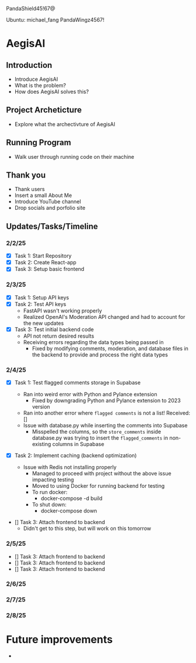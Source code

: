 PandaShield45!67@

Ubuntu:
michael_fang
PandaWingz4567!

# AegisAI 

## Introduction
- Introduce AegisAI
- What is the problem?
- How does AegisAI solves this?

## Project Archeticture
- Explore what the archectivture of AegisAI

## Running Program
- Walk user through running code on their machine

## Thank you
- Thank users
- Insert a small About Me
- Introduce YouTube channel
- Drop socials and porfolio site

## Updates/Tasks/Timeline

### 2/2/25
- [x] Task 1: Start Repository
- [x] Task 2: Create React-app
- [x] Task 3: Setup basic frontend

### 2/3/25
- [x] Task 1: Setup API keys
- [x] Task 2: Test API keys
    - FastAPI wasn't working properly
    - Realized OpenAI's Moderation API changed and had to account for the new updates
- [x] Task 3: Test initial backend code
    - API not return desired results
    - Receiving errors regarding the data types being passed in
        - Fixed by modifying comments, moderation, and database files in the backend to provide and process the right data types

### 2/4/25
- [x] Task 1: Test flagged comments storage in Supabase
    - Ran into weird error with Python and Pylance extension
        - Fixed by downgrading Python and Pylance extension to 2023 version
    - Ran  into another error where `flagged comments` is not a list! Received: []
    - Issue with database.py while inserting the comments into Supabase
        - Misspelled the columns, so the `store_comments` inside database.py was trying to insert the `flagged_comments` in non-existing columns in Supabase

- [x] Task 2: Implement caching (backend optimization)
    - Issue with Redis not installing properly
        - Managed to proceed with project without the above issue impacting testing
        - Moved to using Docker for running backend for testing
        - To run docker:
            - docker-compose -d build
        - To shut down:
            - docker-compose down
        

- [] Task 3: Attach frontend to backend
    - Didn't get to this step, but will work on this tomorrow

### 2/5/25
- [] Task 3: Attach frontend to backend
- [] Task 3: Attach frontend to backend
- [] Task 3: Attach frontend to backend

### 2/6/25

### 2/7/25

### 2/8/25




# Future improvements
- 
